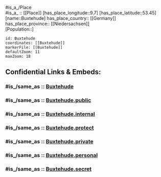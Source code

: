 ﻿---
confidential: public
isDeleted: false
location:
- 53.45
- 9.7
mapmarker: city
mapzoom:
- 7
- 12
SpocWebEntityId: 29427
tags:
- geo/City
type: City
---

#is_a_/Place  
#is_a_ :: [[Place]] 
[has_place_longitude::9.7] 
[has_place_latitude::53.45] 
[name::Buxtehude] 
has_place_country:: [[Germany]]  
has_place_province:: [[Niedersachsen]]  
[Population::] 



```leaflet
id: Buxtehude
coordinates: [[Buxtehude]] 
markerFile: [[Buxtehude]] 
defaultZoom: 11 
maxZoom: 18
```


## Confidential Links & Embeds: 

### #is_/same_as :: [Buxtehude](/_Standards/Earth/Continent/Europe/Europe~Central/Germany/Germany~West/Niedersachsen/counties~Niedersachsen/Stade/cities~Stade/Buxtehude.md) 

### #is_/same_as :: [Buxtehude.public](/_public/Earth/Continent/Europe/Europe~Central/Germany/Germany~West/Niedersachsen/counties~Niedersachsen/Stade/cities~Stade/Buxtehude.public.md) 

### #is_/same_as :: [Buxtehude.internal](/_internal/Earth/Continent/Europe/Europe~Central/Germany/Germany~West/Niedersachsen/counties~Niedersachsen/Stade/cities~Stade/Buxtehude.internal.md) 

### #is_/same_as :: [Buxtehude.protect](/_protect/Earth/Continent/Europe/Europe~Central/Germany/Germany~West/Niedersachsen/counties~Niedersachsen/Stade/cities~Stade/Buxtehude.protect.md) 

### #is_/same_as :: [Buxtehude.private](/_private/Earth/Continent/Europe/Europe~Central/Germany/Germany~West/Niedersachsen/counties~Niedersachsen/Stade/cities~Stade/Buxtehude.private.md) 

### #is_/same_as :: [Buxtehude.personal](/_personal/Earth/Continent/Europe/Europe~Central/Germany/Germany~West/Niedersachsen/counties~Niedersachsen/Stade/cities~Stade/Buxtehude.personal.md) 

### #is_/same_as :: [Buxtehude.secret](/_secret/Earth/Continent/Europe/Europe~Central/Germany/Germany~West/Niedersachsen/counties~Niedersachsen/Stade/cities~Stade/Buxtehude.secret.md)

